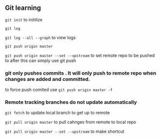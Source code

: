 ## Git learning 

`git init`
to initilize

`git log`  

`git log --all --graph`  to view logs


`git push origin master`  

`git push origin master --set --upstream`
to set remote repo to be pushed to 
after this can simply use 
git push


### git only pushes commits . It will only push to remote repo when changes are added and committed.

to force push comited use
`git push origin master -f`

### Remote tracking branches do not update automatically  
`git fetch` to update local branch to get up to remote 

`git pull origin master` to pull cahnges from remote to local repo  

 `git pull origin master --set --upstream` to make shortcut  


